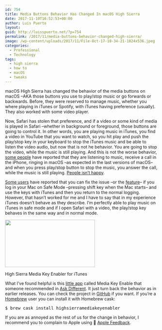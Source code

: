 ```yaml
---
id: 754
title: Media Buttons Behavior Has Changed In macOS High Sierra
date: 2017-11-10T16:52:53+00:00
author: Luis Puerto
layout: 
guid: http://luisspuerto.net/?p=754
permalink: /2017/11/media-buttons-behavior-changed-high-sierra/
image: /wp-content/uploads/2017/11/File-Oct-17-10-34-21-1024x536.jpeg
categories:
  - Professional
  - Technology
tags:
  - high sierra
  - how to
  - macOS
  - tweaks
---
```

macOS High Sierra has changed the behavior of the media buttons on macOS –AKA those buttons you use to play/stop music or go forwards or backwards. Before, they were reserved to manage music, whether you where playing in iTunes or Spotify, with iTunes having preference (usually). They also worked with some video player.

Now, Safari has stolen that preference, and if a video or some kind of media is played in Safari –whether in background or foreground, those buttons are going to control it. In other words, you are playing music in iTunes, you find a video in YouTube that you want to watch, so you hit play and push the play/stop key in your keyboard to stop the iTunes music and be able to listen the video audio, but now that is not he behavior. You are going to stop the video, while the music is still playing. And this is not the worse behavior, [some people](https://discussions.apple.com/message/32506712#message32506712) have reported that they are listening to music, receive a call in the iPhone, ringing in macOS –as expected in the last versions of macOS– and when you press play/stop button to stop the music, you answer the call, while the music is still playing. [People isn&#8217;t happy](https://discussions.apple.com/message/32506712).

[Some users](https://discussions.apple.com/message/32306332#message32306332) have reported that you can fix the issue –or the [feature](https://www.urbandictionary.com/define.php?term=It%27s%20not%20a%20bug%2C%20it%27s%20a%20feature)– if you log in your Mac on Safe Mode –pressing shift key when the Mac starts– and use the keys with iTunes and then you return to the normal logging. However, that hasn&#8217;t worked for me and I have to say that in my experience iTunes doesn&#8217;t behave as they describe. I&#8217;m perfectly able to play music on iTunes in safe mode and if I open Safari with a video, the play/stop key behaves in the same way and in normal mode.

<div id="attachment_768" style="width: 306px" class="wp-caption alignleft">
  <a href="http://luisspuerto.net/wp-content/uploads/2017/11/Screen-Shot-2017-11-10-at-16.42.50.png"><img class="size-full wp-image-768" src="http://luisspuerto.net/wp-content/uploads/2017/11/Screen-Shot-2017-11-10-at-16.42.50.png" alt="" width="296" height="156" /></a>
  
  <p class="wp-caption-text">
    High Sierra Media Key Enabler for iTunes
  </p>
</div>

What I&#8217;ve found helpful is this [little app](http://milgra.com/high-sierra-media-key-enabler.html) called Media Key Enable that someone recommended in [Ask Different](https://apple.stackexchange.com/questions/300811/high-sierra-mediaplay-button-changes). It just turn back the behavior as in earlier releases. You can check the project in [GitHub](https://github.com/milgra/highsierramediakeyenabler) if you want. If you&#8217;re a [Homebrew](https://brew.sh) user you can install it with Homebrew cask:

<pre class="lang:sh decode:true ">$ brew cask install highsierramediakeyenabler</pre>

If you are as annoyed as the rest of us for the change in behavior, I recommend you to complain to Apple using  [Apple Feedback](https://www.apple.com/feedback/).